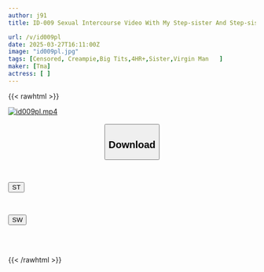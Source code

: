 ```yaml
---
author: j91
title: ID-009 Sexual Intercourse Video With My Step-sister And Step-sister Who Were Born After My Parents Remarried 4 Hours

url: /v/id009pl
date: 2025-03-27T16:11:00Z
image: "id009pl.jpg"
tags: [Censored, Creampie,Big Tits,4HR+,Sister,Virgin Man	]
maker: [Tma]
actress: [ ]
---
```



{{< rawhtml >}}

<div class="video" data-videoid="Ywye7R4QP7hvP2O">
    <a href="javascript:;">
        <img src="/v/id009pl/id009pl.jpg" width="WIDTH" height="HEIGHT" alt="id009pl.mp4" loading="lazy">
    </a>
</div>

<script type="text/javascript" src="https://j91.asia/asset/on-demand-st.js"></script>

<br>
  <link rel="stylesheet" href="https://j91.asia/asset/bs5.css">
  
  <center>
  <button class="btn btn-primary" type="button" data-bs-toggle="collapse" data-bs-target=".multi-collapse" aria-expanded="false" aria-controls="multiCollapseExample1 multiCollapseExample2"><h2>Download</h2></button></center>
</p>
<div class="row">
  <div class="col">
    <div class="collapse multi-collapse" id="multiCollapseExample1">
      <div class="card card-body">
	      	      <br>
<div class="buttons">  
<p><a href="/v/id009pl/st.html" target="_blank"><button class="btn-hover color-3"><i class="fa fa-download"></i> ST</button></a></p></div>
    </div>
  </div>
</div>
  <div class="col">
    <div class="collapse multi-collapse" id="multiCollapseExample2">
      <div class="card card-body">
	      <br>
<div class="buttons">
<p><a href="/v/id009pl/sw.html" target="_blank"><button class="btn-hover color-2"><i class="fa fa-download"></i> SW</button></a></p></div>
<br><br>
      </div>
    </div>
  </div>
</div>

{{< /rawhtml >}}